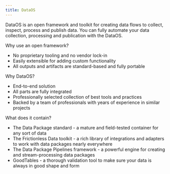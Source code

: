 ```yaml
---
title: DataOS
---
```


DataOS is an open framework and toolkit for creating data flows to collect, inspect, process and publish data. You can fully automate your data collection, processing and publication with the DataOS.

Why use an open framework?
- No proprietary tooling and no vendor lock-in
- Easily extensible for adding custom functionality
- All outputs and artifacts are standard-based and fully portable

Why DataOS?
- End-to-end solution
- All parts are fully integrated
- Professionally selected collection of best tools and practices
- Backed by a team of professionals with years of experience in similar projects

What does it contain?
- The Data Package standard - a mature and field-tested container for any sort of data
- The Frictionless Data toolkit - a rich library of integrations and adapters to work with data packages nearly everywhere
- The Data Package Pipelines framework - a powerful engine for creating and stream-processing data packages
- GoodTables - a thorough validation tool to make sure your data is always in good shape and form
